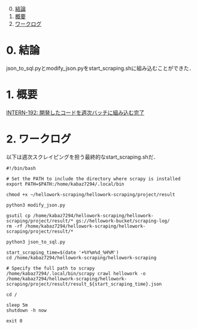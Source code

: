 0. [結論](#結論)
1. [概要](#概要)
2. [ワークログ](#ワークログ)

# 0. 結論
json_to_sql.pyとmodify_json.pyをstart_scraping.shに組み込むことができた．

# 1. 概要
[INTERN-192: 開発したコードを週次バッチに組み込む完了](https://remotesalesproject.atlassian.net/browse/INTERN-192)
 

# 2. ワークログ
以下は週次スクレイピングを担う最終的なstart_scraping.shだ．

```
#!/bin/bash

# Set the PATH to include the directory where scrapy is installed
export PATH=$PATH:/home/kabaz7294/.local/bin

chmod +x ~/hellowork-scraping/hellowork-scraping/project/result

python3 modify_json.py

gsutil cp /home/kabaz7294/hellowork-scraping/hellowork-scraping/project/result/* gs://hellowork-bucket/scraping-log/
rm -rf /home/kabaz7294/hellowork-scraping/hellowork-scraping/project/result/*

python3 json_to_sql.py

start_scraping_time=$(date '+%Y%m%d_%H%M')
cd /home/kabaz7294/hellowork-scraping/hellowork-scraping

# Specify the full path to scrapy
/home/kabaz7294/.local/bin/scrapy crawl hellowork -o /home/kabaz7294/hellowork-scraping/hellowork-scraping/project/result/result_${start_scraping_time}.json

cd /

sleep 5m
shutdown -h now

exit 0
```
